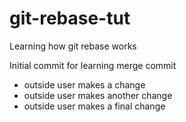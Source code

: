 # git-rebase-tut
Learning how git rebase works

Initial commit for learning merge commit
- outside user makes a change
- outside user makes another change
- outside user makes a final change

